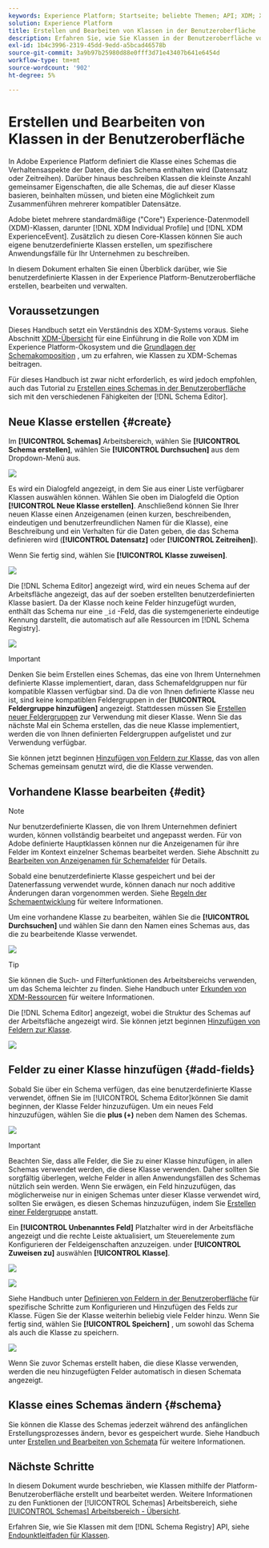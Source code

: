 ```yaml
---
keywords: Experience Platform; Startseite; beliebte Themen; API; XDM; XDM; XDM-System; Experience-Datenmodell; Datenmodell; ui; Workspace; Klasse; Klassen;
solution: Experience Platform
title: Erstellen und Bearbeiten von Klassen in der Benutzeroberfläche
description: Erfahren Sie, wie Sie Klassen in der Benutzeroberfläche von Experience Platform erstellen und bearbeiten.
exl-id: 1b4c3996-2319-45dd-9edd-a5bcad46578b
source-git-commit: 3a9b97b25980d88e0fff3d71e43407b641e6454d
workflow-type: tm+mt
source-wordcount: '902'
ht-degree: 5%

---
```


# Erstellen und Bearbeiten von Klassen in der Benutzeroberfläche

In Adobe Experience Platform definiert die Klasse eines Schemas die Verhaltensaspekte der Daten, die das Schema enthalten wird (Datensatz oder Zeitreihen). Darüber hinaus beschreiben Klassen die kleinste Anzahl gemeinsamer Eigenschaften, die alle Schemas, die auf dieser Klasse basieren, beinhalten müssen, und bieten eine Möglichkeit zum Zusammenführen mehrerer kompatibler Datensätze.

Adobe bietet mehrere standardmäßige (&quot;Core&quot;) Experience-Datenmodell (XDM)-Klassen, darunter [!DNL XDM Individual Profile] und [!DNL XDM ExperienceEvent]. Zusätzlich zu diesen Core-Klassen können Sie auch eigene benutzerdefinierte Klassen erstellen, um spezifischere Anwendungsfälle für Ihr Unternehmen zu beschreiben.

In diesem Dokument erhalten Sie einen Überblick darüber, wie Sie benutzerdefinierte Klassen in der Experience Platform-Benutzeroberfläche erstellen, bearbeiten und verwalten.

## Voraussetzungen

Dieses Handbuch setzt ein Verständnis des XDM-Systems voraus. Siehe Abschnitt [XDM-Übersicht](../../home.md) für eine Einführung in die Rolle von XDM im Experience Platform-Ökosystem und die [Grundlagen der Schemakomposition](../../schema/composition.md) , um zu erfahren, wie Klassen zu XDM-Schemas beitragen.

Für dieses Handbuch ist zwar nicht erforderlich, es wird jedoch empfohlen, auch das Tutorial zu [Erstellen eines Schemas in der Benutzeroberfläche](../../tutorials/create-schema-ui.md) sich mit den verschiedenen Fähigkeiten der [!DNL Schema Editor].

## Neue Klasse erstellen {#create}

Im **[!UICONTROL Schemas]** Arbeitsbereich, wählen Sie **[!UICONTROL Schema erstellen]**, wählen Sie **[!UICONTROL Durchsuchen]** aus dem Dropdown-Menü aus.

![](../../images/ui/resources/classes/browse-classes.png)

Es wird ein Dialogfeld angezeigt, in dem Sie aus einer Liste verfügbarer Klassen auswählen können. Wählen Sie oben im Dialogfeld die Option **[!UICONTROL Neue Klasse erstellen]**. Anschließend können Sie Ihrer neuen Klasse einen Anzeigenamen (einen kurzen, beschreibenden, eindeutigen und benutzerfreundlichen Namen für die Klasse), eine Beschreibung und ein Verhalten für die Daten geben, die das Schema definieren wird (**[!UICONTROL Datensatz]** oder **[!UICONTROL Zeitreihen]**).

Wenn Sie fertig sind, wählen Sie **[!UICONTROL Klasse zuweisen]**.

![](../../images/ui/resources/classes/class-details.png)

Die [!DNL Schema Editor] angezeigt wird, wird ein neues Schema auf der Arbeitsfläche angezeigt, das auf der soeben erstellten benutzerdefinierten Klasse basiert. Da der Klasse noch keine Felder hinzugefügt wurden, enthält das Schema nur eine `_id` -Feld, das die systemgenerierte eindeutige Kennung darstellt, die automatisch auf alle Ressourcen im [!DNL Schema Registry].

![](../../images/ui/resources/classes/schema.png)

>[!IMPORTANT]
>
>Denken Sie beim Erstellen eines Schemas, das eine von Ihrem Unternehmen definierte Klasse implementiert, daran, dass Schemafeldgruppen nur für kompatible Klassen verfügbar sind. Da die von Ihnen definierte Klasse neu ist, sind keine kompatiblen Feldergruppen in der **[!UICONTROL Feldergruppe hinzufügen]** angezeigt. Stattdessen müssen Sie [Erstellen neuer Feldergruppen](./field-groups.md#create) zur Verwendung mit dieser Klasse. Wenn Sie das nächste Mal ein Schema erstellen, das die neue Klasse implementiert, werden die von Ihnen definierten Feldergruppen aufgelistet und zur Verwendung verfügbar.

Sie können jetzt beginnen [Hinzufügen von Feldern zur Klasse](#add-fields), das von allen Schemas gemeinsam genutzt wird, die die Klasse verwenden.

## Vorhandene Klasse bearbeiten {#edit}

>[!NOTE]
>
>Nur benutzerdefinierte Klassen, die von Ihrem Unternehmen definiert wurden, können vollständig bearbeitet und angepasst werden. Für von Adobe definierte Hauptklassen können nur die Anzeigenamen für ihre Felder im Kontext einzelner Schemas bearbeitet werden. Siehe Abschnitt zu [Bearbeiten von Anzeigenamen für Schemafelder](./schemas.md#display-names) für Details.
>
>Sobald eine benutzerdefinierte Klasse gespeichert und bei der Datenerfassung verwendet wurde, können danach nur noch additive Änderungen daran vorgenommen werden. Siehe [Regeln der Schemaentwicklung](../../schema/composition.md#evolution) für weitere Informationen.

Um eine vorhandene Klasse zu bearbeiten, wählen Sie die **[!UICONTROL Durchsuchen]** und wählen Sie dann den Namen eines Schemas aus, das die zu bearbeitende Klasse verwendet.

![](../../images/ui/resources/classes/select-for-edit.png)

>[!TIP]
>
>Sie können die Such- und Filterfunktionen des Arbeitsbereichs verwenden, um das Schema leichter zu finden. Siehe Handbuch unter [Erkunden von XDM-Ressourcen](../explore.md) für weitere Informationen.

Die [!DNL Schema Editor] angezeigt, wobei die Struktur des Schemas auf der Arbeitsfläche angezeigt wird. Sie können jetzt beginnen [Hinzufügen von Feldern zur Klasse](#add-fields).

![](../../images/ui/resources/classes/edit.png)

## Felder zu einer Klasse hinzufügen {#add-fields}

Sobald Sie über ein Schema verfügen, das eine benutzerdefinierte Klasse verwendet, öffnen Sie im [!UICONTROL Schema Editor]können Sie damit beginnen, der Klasse Felder hinzuzufügen. Um ein neues Feld hinzuzufügen, wählen Sie die **plus (+)** neben dem Namen des Schemas.

![](../../images/ui/resources/classes/add-field.png)

>[!IMPORTANT]
>
>Beachten Sie, dass alle Felder, die Sie zu einer Klasse hinzufügen, in allen Schemas verwendet werden, die diese Klasse verwenden. Daher sollten Sie sorgfältig überlegen, welche Felder in allen Anwendungsfällen des Schemas nützlich sein werden. Wenn Sie erwägen, ein Feld hinzuzufügen, das möglicherweise nur in einigen Schemas unter dieser Klasse verwendet wird, sollten Sie erwägen, es diesen Schemas hinzuzufügen, indem Sie [Erstellen einer Feldergruppe](./field-groups.md#create) anstatt.

Ein **[!UICONTROL Unbenanntes Feld]** Platzhalter wird in der Arbeitsfläche angezeigt und die rechte Leiste aktualisiert, um Steuerelemente zum Konfigurieren der Feldeigenschaften anzuzeigen. under **[!UICONTROL Zuweisen zu]** auswählen **[!UICONTROL Klasse]**.

![](../../images/ui/resources/classes/assign-to-class.png)

![](../../images/ui/resources/classes/assign-to-class.png)

Siehe Handbuch unter [Definieren von Feldern in der Benutzeroberfläche](../fields/overview.md#define) für spezifische Schritte zum Konfigurieren und Hinzufügen des Felds zur Klasse. Fügen Sie der Klasse weiterhin beliebig viele Felder hinzu. Wenn Sie fertig sind, wählen Sie **[!UICONTROL Speichern]** , um sowohl das Schema als auch die Klasse zu speichern.

![](../../images/ui/resources/classes/save.png)

Wenn Sie zuvor Schemas erstellt haben, die diese Klasse verwenden, werden die neu hinzugefügten Felder automatisch in diesen Schemata angezeigt.

## Klasse eines Schemas ändern {#schema}

Sie können die Klasse des Schemas jederzeit während des anfänglichen Erstellungsprozesses ändern, bevor es gespeichert wurde. Siehe Handbuch unter [Erstellen und Bearbeiten von Schemata](./schemas.md#change-class) für weitere Informationen.

## Nächste Schritte

In diesem Dokument wurde beschrieben, wie Klassen mithilfe der Platform-Benutzeroberfläche erstellt und bearbeitet werden. Weitere Informationen zu den Funktionen der [!UICONTROL Schemas] Arbeitsbereich, siehe [[!UICONTROL Schemas] Arbeitsbereich - Übersicht](../overview.md).

Erfahren Sie, wie Sie Klassen mit dem [!DNL Schema Registry] API, siehe [Endpunktleitfaden für Klassen](../../api/classes.md).
